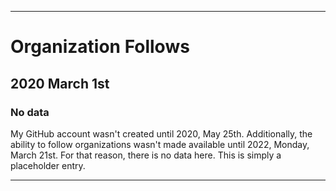 
***

# Organization Follows

## 2020 March 1st

### No data

My GitHub account wasn't created until 2020, May 25th. Additionally, the ability to follow organizations wasn't made available until 2022, Monday, March 21st. For that reason, there is no data here. This is simply a placeholder entry.

***
